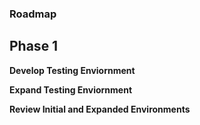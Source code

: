 ### Roadmap

## Phase 1

**Develop Testing Enviornment**

**Expand Testing Enviornment**

**Review Initial and Expanded Environments**
